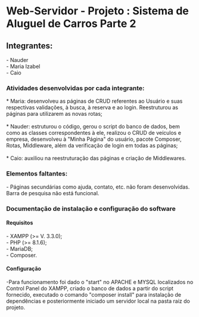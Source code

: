    <h1>Web-Servidor - Projeto : Sistema de Aluguel de Carros Parte 2</h1>
   <h2>Integrantes:</h2>
- Nauder <br>
- Maria Izabel <br>
- Caio

   <h3>Atividades desenvolvidas por cada integrante:</h3>
        * Maria: desenvolveu as páginas de CRUD referentes ao Usuário e suas respectivas validações, à busca, à reserva e ao login. Reestruturou as páginas para utilizarem as novas rotas;<br><br>
        * Nauder: estruturou o código, gerou o script do banco de dados, bem como as classes correspondentes à ele, realizou o CRUD de veículos e empresa, desenvolveu à           "Minha Página" do usuário, pacote Composer, Rotas, Middleware, além da verificação de login em todas as páginas; <br><br>
        * Caio: auxiliou na reestruturação das páginas e criação de Middlewares.

   <h3>Elementos faltantes:</h3>
      - Páginas secundárias como ajuda, contato, etc. não foram desenvolvidas. Barra de pesquisa não está funcional.

   <h3>Documentação de instalação e configuração do software</h3>
   <h4>Requisitos</h4>
   - XAMPP (>= V. 3.3.0); <br>
   - PHP (>= 8.1.6); <br>
   - MariaDB; <br>
   - Composer.

   <h4>Configuração</h4>
   
 -Para funcionamento foi dado o "start" no APACHE e MYSQL localizados no Control Panel do XAMPP, criado o banco de dados a partir do script fornecido, executado o comando "composer install" para instalação de dependências e posteriormente iniciado um servidor local na pasta raiz do projeto.

